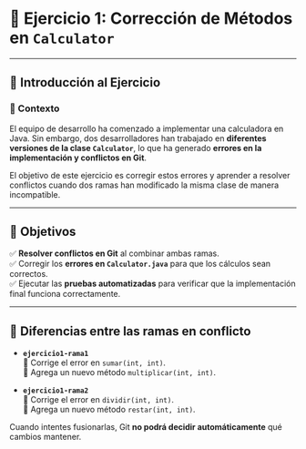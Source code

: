 # 🚀 **Ejercicio 1: Corrección de Métodos en `Calculator`**

---

## **📜 Introducción al Ejercicio**

### **📌 Contexto**
El equipo de desarrollo ha comenzado a implementar una calculadora en Java. Sin embargo, dos desarrolladores han trabajado en **diferentes versiones de la clase `Calculator`**, lo que ha generado **errores en la implementación y conflictos en Git**.

El objetivo de este ejercicio es corregir estos errores y aprender a resolver conflictos cuando dos ramas han modificado la misma clase de manera incompatible.

---

## **🎯 Objetivos**
✅ **Resolver conflictos en Git** al combinar ambas ramas.  
✅ Corregir los **errores en `Calculator.java`** para que los cálculos sean correctos.  
✅ Ejecutar las **pruebas automatizadas** para verificar que la implementación final funciona correctamente.

---

## **🔀 Diferencias entre las ramas en conflicto**
- **`ejercicio1-rama1`**  
  🔹 Corrige el error en `sumar(int, int)`.  
  🔹 Agrega un nuevo método `multiplicar(int, int)`.

- **`ejercicio1-rama2`**  
  🔹 Corrige el error en `dividir(int, int)`.  
  🔹 Agrega un nuevo método `restar(int, int)`.

Cuando intentes fusionarlas, Git **no podrá decidir automáticamente** qué cambios mantener.

